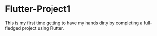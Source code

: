 # Flutter-Project1
This is my first time getting to have my hands dirty by completing a full-fledged project using Flutter.
